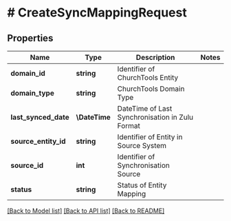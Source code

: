 # # CreateSyncMappingRequest

## Properties

Name | Type | Description | Notes
------------ | ------------- | ------------- | -------------
**domain_id** | **string** | Identifier of ChurchTools Entity |
**domain_type** | **string** | ChurchTools Domain Type |
**last_synced_date** | **\DateTime** | DateTime of Last Synchronisation in Zulu Format |
**source_entity_id** | **string** | Identifier of Entity in Source System |
**source_id** | **int** | Identifier of Synchronisation Source |
**status** | **string** | Status of Entity Mapping |

[[Back to Model list]](../../README.md#models) [[Back to API list]](../../README.md#endpoints) [[Back to README]](../../README.md)

